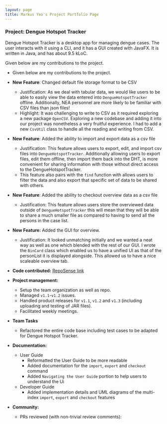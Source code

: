 ```yaml
---
layout: page
title: Markus Yeo's Project Portfolio Page
---
```


### Project: Dengue Hotspot Tracker

Dengue Hotspot Tracker is a desktop app for managing dengue cases. The user interacts with it using a CLI, and it has a GUI created with JavaFX. It is written in Java, and has about 9.5 kLoC.

Given below are my contributions to the project.

* Given below are my contributions to the project.

* **New Feature**: Changed default file storage format to be CSV
  * Justification: As we deal with tabular data, we would like users to be able to easily view the data entered into `DengueHotspotTracker` offline.
  Additionally, NEA personnel are more likely to be familiar with CSV files than json files!
  * Highlight: It was challenging to write to CSV as it required exploring a new package `OpenCSV`. Exploring a new codebase and adding it into our project was nonetheless a very fruitful experience.
  I had to add a new `CsvUtil` class to handle all the reading and writing from CSV.
* **New Feature**: Added the ability to import and export data as a csv file
  * Justification: This feature allows users to export, edit, and import csv files into `DengueHotspotTracker`. 
  Additionally allowing users to export files, edit them offline, then import them back into the DHT, is more convenient for sharing information with those without direct access to the DengueHotspotTracker.
  * This feature also pairs with the `find` function with allows users to filter the data and also export that specific set of data to be shared with others.
* **New Feature**: Added the ability to checkout overview data as a csv file
  * Justification: This feature allows users store the overviewed data outside of `DengueHotspotTracker` this will mean that they will be able to share a much smaller file as compared to having to send all the persons in the case list.
* **New Feature:** Added the GUI for overview.
  * Justification: It looked unmatching initially and we wanted a neat way as well as one which blended with the rest of our GUI. I wrote the `BinCard` class which enabled us to have a unified UI as that of the personList it is displayed alongside.
  This allowed us to have a nice scaleable overview tab.
* **Code contributed:** [RepoSense link](https://nus-cs2103-ay2223s2.github.io/tp-dashboard/?search=markusyeo)
* **Project management:**
  * Setup the team organization as well as repo.
  * Managed `v1.1`-`v1.2` issues.
  * Handled product releases for `v1.1`, `v1.2` and `v1.3` (including uploading and testing of JAR files).
  * Facilitated weekly meetings.
* **Team Tasks**
  * Refactored the entire code base including test cases to be adapted for Dengue Hotspot Tracker.

* **Documentation:**
  * User Guide
    * Reformatted the User Guide to be more readable
    * Added documentation for the `import`, `export` and `checkout` command
    * Added `Navigating the User Guide` portion to help users to understand the Ui
  * Developer Guide
    * Added implementation details and UML diagrams of the multi-index `import`, `export` and `checkout` features
* **Community:**
  * PRs reviewed (with non-trivial review comments):
